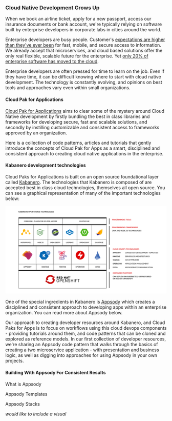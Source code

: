 ### Cloud Native Development Grows Up

When we book an airline ticket, apply for a new passport, access our insurance documents or bank account, we're typically relying on software built by enterprise developers in corporate labs in cities around the world.

Enterprise developers are busy people. Customer's [expectations are higher than they've ever been](https://www.gartner.com/en/newsroom/press-releases/2019-04-04-gartner-says-the-future-of-app-development-is-multiex) for fast, mobile, and secure access to information. We already accept that microservices, and cloud based solutions offer the only real flexible, scalable future for the enterprise. Yet [only 20% of enterprise software has moved to the cloud](https://www.ibm.com/blogs/cloud-computing/2019/03/05/20-percent-cloud-transformation/).

Enterprise developers are often pressed for time to learn on the job. Even if they have time, it can be difficult knowing where to start with cloud native development. The technology is constantly evolving, and opinions on best tools and approaches vary even within small organizations.

#### Cloud Pak for Applications

[Cloud Pak for Applications](https://www.ibm.com/cloud/cloud-pak-for-applications) aims to clear some of the mystery around Cloud Native development by firstly bundling the best in class libraries and frameworks for developing secure, fast and scalable solutions, and secondly by instilling customizable and consistent access to frameworks approved by an organization.

Here is a collection of code patterns, articles and tutorials that gently introduce the concepts of Cloud Pak for Apps as a smart, disciplined and consistent approach to creating cloud native applications in the enterprise.

#### Kabanero development technologies

Cloud Paks for Applications is built on an open source foundational layer called [Kabanero](https://kabanero.io/). The technologies that Kabanero is composed of are accepted best in class cloud technologies, themselves all open source. You can see a graphical representation of many of the important technologies below:

![Kabanero Architecture](kabanero.png)

One of the special ingredients in Kabanero is [Appsody](https://appsody.dev/) which creates a disciplined and consistent approach to developing apps within an enterprise organization. You can read more about Appsody below.

Our approach to creating developer resources around Kabanero, and Cloud Paks for Apps is to focus on workflows using this cloud devops components - providing tutorials around them, and code patterns that can be cloned and explored as reference models. In our first collection of developer resources, we're sharing an Appsody code pattern that walks through the basics of creating a two microservice application - with presentation and business logic, as well as digging into approaches for using Appsody in your own projects.

#### Building With Appsody For Consistent Results

What is Appsody

Appsody Templates

Appsody Stacks  

_would like to include a visual_
